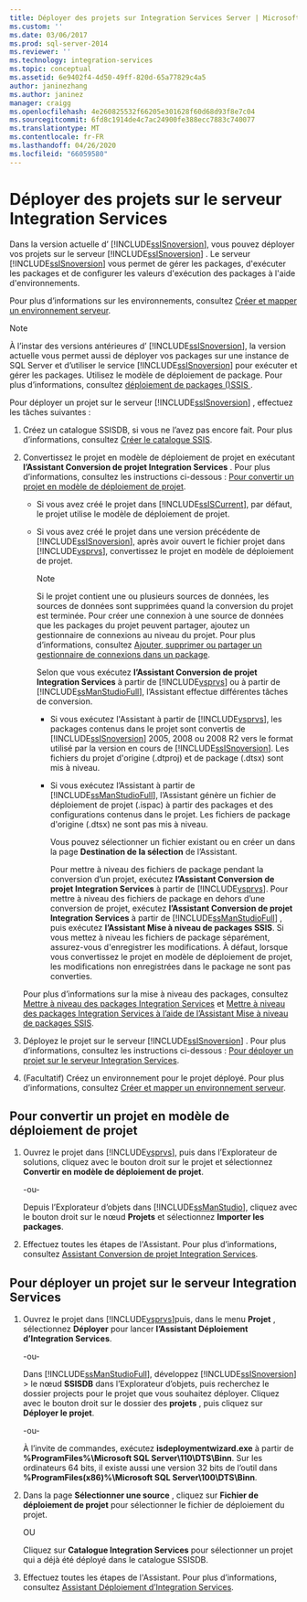 ```yaml
---
title: Déployer des projets sur Integration Services Server | Microsoft Docs
ms.custom: ''
ms.date: 03/06/2017
ms.prod: sql-server-2014
ms.reviewer: ''
ms.technology: integration-services
ms.topic: conceptual
ms.assetid: 6e9402f4-4d50-49ff-820d-65a77829c4a5
author: janinezhang
ms.author: janinez
manager: craigg
ms.openlocfilehash: 4e260825532f66205e301628f60d68d93f8e7c04
ms.sourcegitcommit: 6fd8c1914de4c7ac24900fe388ecc7883c740077
ms.translationtype: MT
ms.contentlocale: fr-FR
ms.lasthandoff: 04/26/2020
ms.locfileid: "66059580"
---
```

# <a name="deploy-projects-to-integration-services-server"></a>Déployer des projets sur le serveur Integration Services
  Dans la version actuelle d’ [!INCLUDE[ssISnoversion](../includes/ssisnoversion-md.md)], vous pouvez déployer vos projets sur le serveur [!INCLUDE[ssISnoversion](../includes/ssisnoversion-md.md)] . Le serveur [!INCLUDE[ssISnoversion](../includes/ssisnoversion-md.md)] vous permet de gérer les packages, d'exécuter les packages et de configurer les valeurs d'exécution des packages à l'aide d'environnements.  
  
 Pour plus d’informations sur les environnements, consultez [Créer et mapper un environnement serveur](../../2014/integration-services/create-and-map-a-server-environment.md).  
  
> [!NOTE]  
>  À l’instar des versions antérieures d’ [!INCLUDE[ssISnoversion](../includes/ssisnoversion-md.md)], la version actuelle vous permet aussi de déployer vos packages sur une instance de SQL Server et d’utiliser le service [!INCLUDE[ssISnoversion](../includes/ssisnoversion-md.md)] pour exécuter et gérer les packages. Utilisez le modèle de déploiement de package. Pour plus d’informations, consultez [déploiement de packages &#40;&#41;SSIS ](packages/legacy-package-deployment-ssis.md).  
  
 Pour déployer un projet sur le serveur [!INCLUDE[ssISnoversion](../includes/ssisnoversion-md.md)] , effectuez les tâches suivantes :  
  
1.  Créez un catalogue SSISDB, si vous ne l’avez pas encore fait. Pour plus d’informations, consultez [Créer le catalogue SSIS](catalog/ssis-catalog.md).  
  
2.  Convertissez le projet en modèle de déploiement de projet en exécutant **l’Assistant Conversion de projet Integration Services** . Pour plus d’informations, consultez les instructions ci-dessous : [Pour convertir un projet en modèle de déploiement de projet](#convert).  
  
    -   Si vous avez créé le projet dans [!INCLUDE[ssISCurrent](../includes/ssiscurrent-md.md)], par défaut, le projet utilise le modèle de déploiement de projet.  
  
    -   Si vous avez créé le projet dans une version précédente de [!INCLUDE[ssISnoversion](../includes/ssisnoversion-md.md)], après avoir ouvert le fichier projet dans [!INCLUDE[vsprvs](../includes/vsprvs-md.md)], convertissez le projet en modèle de déploiement de projet.  
  
        > [!NOTE]  
        >  Si le projet contient une ou plusieurs sources de données, les sources de données sont supprimées quand la conversion du projet est terminée. Pour créer une connexion à une source de données que les packages du projet peuvent partager, ajoutez un gestionnaire de connexions au niveau du projet. Pour plus d’informations, consultez [Ajouter, supprimer ou partager un gestionnaire de connexions dans un package](../../2014/integration-services/add-delete-or-share-a-connection-manager-in-a-package.md).  
  
         Selon que vous exécutez **l’Assistant Conversion de projet Integration Services** à partir de [!INCLUDE[vsprvs](../includes/vsprvs-md.md)] ou à partir de [!INCLUDE[ssManStudioFull](../includes/ssmanstudiofull-md.md)], l’Assistant effectue différentes tâches de conversion.  
  
        -   Si vous exécutez l'Assistant à partir de [!INCLUDE[vsprvs](../includes/vsprvs-md.md)], les packages contenus dans le projet sont convertis de [!INCLUDE[ssISnoversion](../includes/ssisnoversion-md.md)] 2005, 2008 ou 2008 R2 vers le format utilisé par la version en cours de [!INCLUDE[ssISnoversion](../includes/ssisnoversion-md.md)]. Les fichiers du projet d'origine (.dtproj) et de package (.dtsx) sont mis à niveau.  
  
        -   Si vous exécutez l’Assistant à partir de [!INCLUDE[ssManStudioFull](../includes/ssmanstudiofull-md.md)], l’Assistant génère un fichier de déploiement de projet (.ispac) à partir des packages et des configurations contenus dans le projet. Les fichiers de package d'origine (.dtsx) ne sont pas mis à niveau.  
  
             Vous pouvez sélectionner un fichier existant ou en créer un dans la page **Destination de la sélection** de l’Assistant.  
  
             Pour mettre à niveau des fichiers de package pendant la conversion d’un projet, exécutez **l’Assistant Conversion de projet Integration Services** à partir de [!INCLUDE[vsprvs](../includes/vsprvs-md.md)]. Pour mettre à niveau des fichiers de package en dehors d’une conversion de projet, exécutez **l’Assistant Conversion de projet Integration Services** à partir de [!INCLUDE[ssManStudioFull](../includes/ssmanstudiofull-md.md)] , puis exécutez **l’Assistant Mise à niveau de packages SSIS**. Si vous mettez à niveau les fichiers de package séparément, assurez-vous d'enregistrer les modifications. À défaut, lorsque vous convertissez le projet en modèle de déploiement de projet, les modifications non enregistrées dans le package ne sont pas converties.  
  
     Pour plus d’informations sur la mise à niveau des packages, consultez [Mettre à niveau des packages Integration Services](install-windows/upgrade-integration-services-packages.md) et [Mettre à niveau des packages Integration Services à l’aide de l’Assistant Mise à niveau de packages SSIS](install-windows/upgrade-integration-services-packages-using-the-ssis-package-upgrade-wizard.md).  
  
3.  Déployez le projet sur le serveur [!INCLUDE[ssISnoversion](../includes/ssisnoversion-md.md)] . Pour plus d’informations, consultez les instructions ci-dessous : [Pour déployer un projet sur le serveur Integration Services](#deploy).  
  
4.  (Facultatif) Créez un environnement pour le projet déployé. Pour plus d’informations, consultez [Créer et mapper un environnement serveur](../../2014/integration-services/create-and-map-a-server-environment.md).  
  
##  <a name="to-convert-a-project-to-the-project-deployment-model"></a><a name="convert"></a>Pour convertir un projet en modèle de déploiement de projet  
  
1.  Ouvrez le projet dans [!INCLUDE[vsprvs](../includes/vsprvs-md.md)], puis dans l’Explorateur de solutions, cliquez avec le bouton droit sur le projet et sélectionnez **Convertir en modèle de déploiement de projet**.  
  
     -ou-  
  
     Depuis l’Explorateur d’objets dans [!INCLUDE[ssManStudio](../includes/ssmanstudio-md.md)], cliquez avec le bouton droit sur le nœud **Projets** et sélectionnez **Importer les packages**.  
  
2.  Effectuez toutes les étapes de l'Assistant. Pour plus d’informations, consultez [Assistant Conversion de projet Integration Services](../../2014/integration-services/integration-services-project-conversion-wizard.md).  
  
##  <a name="to-deploy-a-project-to-the-integration-services-server"></a><a name="deploy"></a>Pour déployer un projet sur le serveur Integration Services  
  
1.  Ouvrez le projet dans [!INCLUDE[vsprvs](../includes/vsprvs-md.md)]puis, dans le menu **Projet** , sélectionnez **Déployer** pour lancer **l’Assistant Déploiement d’Integration Services**.  
  
     -ou-  
  
     Dans [!INCLUDE[ssManStudioFull](../includes/ssmanstudiofull-md.md)], développez [!INCLUDE[ssISnoversion](../includes/ssisnoversion-md.md)]  > le nœud **SSISDB** dans l’Explorateur d’objets, puis recherchez le dossier projects pour le projet que vous souhaitez déployer. Cliquez avec le bouton droit sur le dossier des **projets** , puis cliquez sur **Déployer le projet**.  
  
     -ou-  
  
     À l’invite de commandes, exécutez **isdeploymentwizard.exe** à partir de **%ProgramFiles%\Microsoft SQL Server\110\DTS\Binn**. Sur les ordinateurs 64 bits, il existe aussi une version 32 bits de l’outil dans **%ProgramFiles(x86)%\Microsoft SQL Server\100\DTS\Binn**.  
  
2.  Dans la page **Sélectionner une source** , cliquez sur **Fichier de déploiement de projet** pour sélectionner le fichier de déploiement du projet.  
  
     OU  
  
     Cliquez sur **Catalogue Integration Services** pour sélectionner un projet qui a déjà été déployé dans le catalogue SSISDB.  
  
3.  Effectuez toutes les étapes de l'Assistant. Pour plus d’informations, consultez [Assistant Déploiement d’Integration Services](../../2014/integration-services/integration-services-deployment-wizard.md).  
  
  
